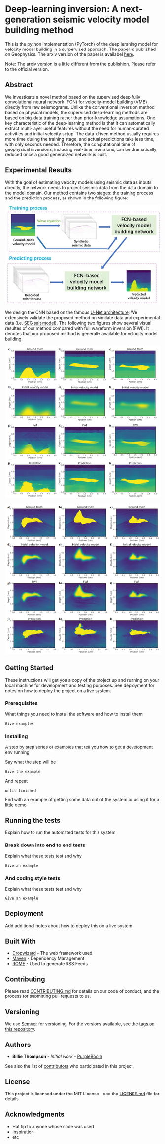 # Deep-learning inversion: A next-generation seismic velocity model building method

This is the python implementation (PyTorch) of the deep leraning model for velocity model building in a surpervised approach. The [paper](https://library.seg.org/doi/10.1190/geo2018-0249.1) is  published on Geophysics. The arxiv version of the paper is availabel 
[here](https://arxiv.org/abs/1902.06267). 

Note: The arxiv version is a litlle different from the publishion. Please refer to the official version.

## Abstract

We investigate a novel method based on the supervised deep fully convolutional neural network (FCN) for velocity-model building (VMB) directly from raw seismograms. Unlike the conventional inversion method based on physical models, the supervised deep-learning methods 
are based on big-data training rather than prior-knowledge assumptions. One key characteristic of the deep-learning method is that it 
can automatically extract multi-layer useful features without the need for human-curated activities and initial velocity setup. The 
data-driven method usually requires more time during the training stage, and actual predictions take less time, with only seconds 
needed. Therefore, the computational time of geophysical inversions, including real-time inversions, can be dramatically reduced once a good generalized network is built. 

## Experimental Results
With the goal of estimating velocity models using seismic data as inputs directly, the network needs to project seismic data from the data domain to the model domain. Our method contains two stages: the training process and the prediction process, as shown in the following figure:

![Flowchart of the FCN-based inversion process](/images/schematic.png)

We design the CNN based on the famous [U-Net architecture](https://link.springer.com/chapter/10.1007/978-3-319-24574-4_28). We extensively validate the proposed method on similate data and experimental data (i.e. [SEG salt model](https://wiki.seg.org/wiki/Open_data#SEG.2FEAGE_Salt_and_Overthrust_Models)). The following two figures show several visual resultes of our method compared with full waveform inversion (FWI). It denotes that our proposed method is generally available for velocity model building.

![Comparisons of the velocity inversion (simulated models)](/images/simulateresult.png)

![Comparisons of the velocity inversion (SEG salt models)](/images/SEGresult.png)

## Getting Started

These instructions will get you a copy of the project up and running on your local machine for development and testing purposes. See deployment for notes on how to deploy the project on a live system.

### Prerequisites

What things you need to install the software and how to install them

```
Give examples
```

### Installing

A step by step series of examples that tell you how to get a development env running

Say what the step will be

```
Give the example
```

And repeat

```
until finished
```

End with an example of getting some data out of the system or using it for a little demo

## Running the tests

Explain how to run the automated tests for this system

### Break down into end to end tests

Explain what these tests test and why

```
Give an example
```

### And coding style tests

Explain what these tests test and why

```
Give an example
```

## Deployment

Add additional notes about how to deploy this on a live system

## Built With

* [Dropwizard](http://www.dropwizard.io/1.0.2/docs/) - The web framework used
* [Maven](https://maven.apache.org/) - Dependency Management
* [ROME](https://rometools.github.io/rome/) - Used to generate RSS Feeds

## Contributing

Please read [CONTRIBUTING.md](https://gist.github.com/PurpleBooth/b24679402957c63ec426) for details on our code of conduct, and the process for submitting pull requests to us.

## Versioning

We use [SemVer](http://semver.org/) for versioning. For the versions available, see the [tags on this repository](https://github.com/your/project/tags). 

## Authors

* **Billie Thompson** - *Initial work* - [PurpleBooth](https://github.com/PurpleBooth)

See also the list of [contributors](https://github.com/your/project/contributors) who participated in this project.

## License

This project is licensed under the MIT License - see the [LICENSE.md](LICENSE.md) file for details

## Acknowledgments

* Hat tip to anyone whose code was used
* Inspiration
* etc
